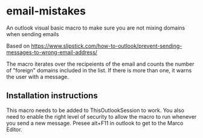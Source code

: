 # email-mistakes
An outlook visual basic macro to make sure you are not mixing domains when sending emails

Based on https://www.slipstick.com/how-to-outlook/prevent-sending-messages-to-wrong-email-address/

The macro iterates over the recipeients of the email and counts the number of "foreign" domains included in the list. If there is more than one, it warns the user with a message.

## Installation instructions
This macro needs to be added to ThisOutlookSession to work.
You also need to enable the right level of security to allow the macro to run whenever you send a new message.
Presee alt+F11 in outlook to get to the Marco Editor.
